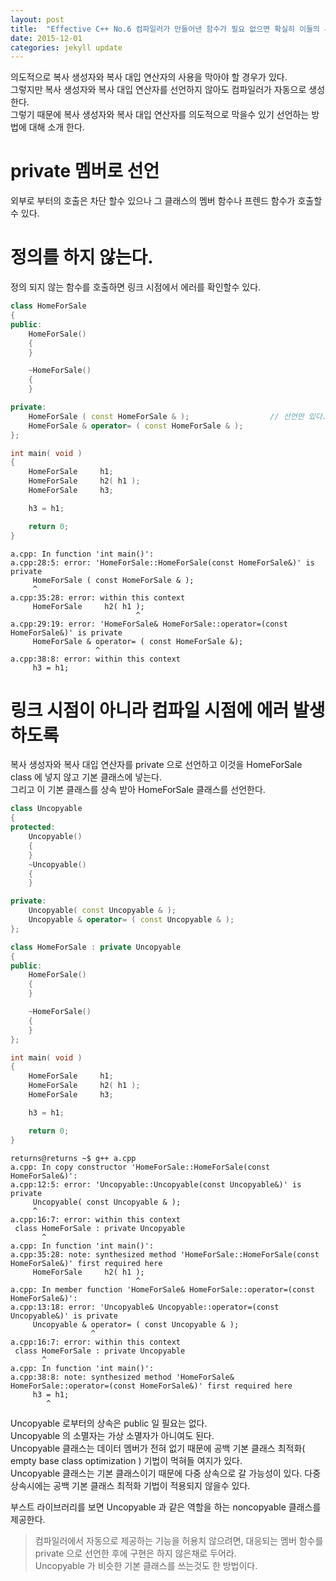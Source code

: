 ```yaml
---
layout: post
title:  "Effective C++ No.6 컴파일러가 만들어낸 함수가 필요 없으면 확실히 이들의 사용을 금해 버리자"
date: 2015-12-01
categories: jekyll update
---
```


의도적으로 복사 생성자와 복사 대입 연산자의 사용을 막아야 할 경우가 있다.    
그렇지만 복사 생성자와 복사 대입 연산자를 선언하지 않아도 컴파일러가 자동으로 생성한다.  
그렇기 때문에 복사 생성자와 복사 대입 연산자를 의도적으로 막을수 있기 선언하는 방법에 대해 소개 한다.  

# private 멤버로 선언

외부로 부터의 호출은 차단 할수 있으나 그 클래스의 멤버 함수나 프렌드 함수가 호출할수 있다.  

# 정의를 하지 않는다.

정의 되지 않는 함수를 호출하면 링크 시점에서 에러를 확인할수 있다.  

```c++
class HomeForSale
{
public:
    HomeForSale()
    {
    }

    ~HomeForSale()
    {
    }

private:
    HomeForSale ( const HomeForSale & );                  // 선언만 있다.
    HomeForSale & operator= ( const HomeForSale & );
};

int main( void )
{
    HomeForSale     h1;
    HomeForSale     h2( h1 );
    HomeForSale     h3;

    h3 = h1;

    return 0;
}
```

```
a.cpp: In function 'int main()':
a.cpp:28:5: error: 'HomeForSale::HomeForSale(const HomeForSale&)' is private
     HomeForSale ( const HomeForSale & );
     ^
a.cpp:35:28: error: within this context
     HomeForSale     h2( h1 );
                            ^
a.cpp:29:19: error: 'HomeForSale& HomeForSale::operator=(const HomeForSale&)' is private
     HomeForSale & operator= ( const HomeForSale &);
                   ^
a.cpp:38:8: error: within this context
     h3 = h1;
```

# 링크 시점이 아니라 컴파일 시점에 에러 발생하도록

복사 생성자와 복사 대입 연산자를 private 으로 선언하고 이것을 HomeForSale class 에 넣지 않고 기본 클래스에 넣는다.   
그리고 이 기본 클래스를 상속 받아 HomeForSale 클래스를 선언한다.  

```c++
class Uncopyable
{
protected:
    Uncopyable()
    {
    }
    ~Uncopyable()
    {
    }

private:
    Uncopyable( const Uncopyable & );
    Uncopyable & operator= ( const Uncopyable & );
};

class HomeForSale : private Uncopyable
{
public:
    HomeForSale()
    {
    }

    ~HomeForSale()
    {
    }
};

int main( void )
{
    HomeForSale     h1;
    HomeForSale     h2( h1 );
    HomeForSale     h3;

    h3 = h1;

    return 0;
}
```

```
returns@returns ~$ g++ a.cpp
a.cpp: In copy constructor 'HomeForSale::HomeForSale(const HomeForSale&)':
a.cpp:12:5: error: 'Uncopyable::Uncopyable(const Uncopyable&)' is private
     Uncopyable( const Uncopyable & );
     ^
a.cpp:16:7: error: within this context
 class HomeForSale : private Uncopyable
       ^
a.cpp: In function 'int main()':
a.cpp:35:28: note: synthesized method 'HomeForSale::HomeForSale(const HomeForSale&)' first required here
     HomeForSale     h2( h1 );
                            ^
a.cpp: In member function 'HomeForSale& HomeForSale::operator=(const HomeForSale&)':
a.cpp:13:18: error: 'Uncopyable& Uncopyable::operator=(const Uncopyable&)' is private
     Uncopyable & operator= ( const Uncopyable & );
                  ^
a.cpp:16:7: error: within this context
 class HomeForSale : private Uncopyable
       ^
a.cpp: In function 'int main()':
a.cpp:38:8: note: synthesized method 'HomeForSale& HomeForSale::operator=(const HomeForSale&)' first required here
     h3 = h1;
        ^
```
Uncopyable 로부터의 상속은 public 일 필요는 없다.  
Uncopyable 의 소멸자는 가상 소멸자가 아니여도 된다.  
Uncopyable 클래스는 데이터 멤버가 전혀 없기 때문에 공백 기본 클래스 최적화( empty base class optimization ) 기법이 먹혀들 여지가 있다.  
Uncopyable 클래스는 기본 클래스이기 때문에 다중 상속으로 갈 가능성이 있다. 다중 상속시에는 공백 기본 클래스 최적화 기법이 적용되지 않을수 있다.  

부스트 라이브러리를 보면 Uncopyable 과 같은 역할을 하는 noncopyable 클래스를 제공한다.  

> 컴파일러에서 자동으로 제공하는 기능을 허용치 않으려면, 대응되는 멤버 함수를 private 으로 선언한 후에 구현은 하지 않은채로 두어라.  
> Uncopyable 가 비슷한 기본 클래스를 쓰는것도 한 방법이다.   
